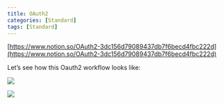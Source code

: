 ```yaml
---
title: OAuth2
categories: [Standard]
tags: [Standard]
---
```


[https://www.notion.so/OAuth2-3dc156d79089437db7f6becd4fbc222d](https://www.notion.so/OAuth2-3dc156d79089437db7f6becd4fbc222d)


Let’s see how this Oauth2 workflow looks like:


![](https://prod-files-secure.s3.us-west-2.amazonaws.com/9960fb2a-b75e-4bea-a8f9-b00925db1215/3bce41e0-99e8-4ebd-9701-e2bc9cbb79a2/Untitled.png?X-Amz-Algorithm=AWS4-HMAC-SHA256&X-Amz-Content-Sha256=UNSIGNED-PAYLOAD&X-Amz-Credential=ASIAZI2LB466X6KEG5FR%2F20250806%2Fus-west-2%2Fs3%2Faws4_request&X-Amz-Date=20250806T202816Z&X-Amz-Expires=3600&X-Amz-Security-Token=IQoJb3JpZ2luX2VjEEQaCXVzLXdlc3QtMiJGMEQCIC%2FDHup4ZOsdxhgzLvuWrr%2Bm%2FmEoFHfwnOydAXxz1TC5AiAk36WaFn0ZAnvoCaStXaaKnEWTq7K9URDud3I8nP6FTyr%2FAwh9EAAaDDYzNzQyMzE4MzgwNSIMUVUGafdXgQ2kKRcmKtwDtRccGC7p5NfOtbfTV2OVvTQWBo0XSp72sl%2FebkB8PqzI87EJFtuIYhCGEJo%2FFtZS9MkINsJVwPp4WEXrm7yfGeIScm4sH%2BXWJarg6doLd9KVqJPo3B4AQgNOJfqtbL75GqKUmt3FBtP5ycZ0CeksKSKQl%2BqwrWgQyebuG4%2Fxbbe7FStEZluDvbQfky%2BRZK3AaKeX4QZsFYHdtwQCkVVduT%2FgVIYSAlTcAUVClmO6iZqkQ8hyk0Q3FtPpGtSJKR7i9jdQloMiHKQaRSlg%2B2x%2FhtZlSFn0A0bmuNCt%2FgZzu0XiFXY0SqBjC2FRZ7%2FgLu5koCruW25YT6a6BxAqrakZCz1yI07iP0lGdi3LW6WrMNxtErmd7wif7gEFa0zAa901pFtKytSYjTdnb%2F8qk97KvvGW0i3mEDKdqg7pUVrOv%2B8ybkpH3pKov5leYexTO3fiYLeK3lvawxVLOYulijSWuWVri2B2lB7PeRgmgzD7ezvkdXnK4u8G9SGDAVQKitWvxt5kZKdDUQreVa8hf7Ei5eLF6z88Rbte8h5bCaPnvYkbz3djoWFOBGEumjP8Ac2Ep6CUxwNfeEiOfVmwB5sV6PlOYOF5suBO7FAwTQG3br%2Bk2bok4wYLAFrvhVMw1OrOxAY6pgGh7zwWEq3AVSCVLks1ipl5GTwagpSmAqU7dUB4dPASrzvElGiOTxx%2Bfz9dsdaAhnYX6klpIzEZ8sXbBeR4mKiFB9lNSbm3aGZ5q0P12aaTbXPxE215lt2wPTf7f%2B%2FoQ0lngUksxiQftKhnePT3ZCv360ZPzsY6wxZDAoJuYNvSr5oxMhKnX%2BXbf3tfUQjW%2Bo41beGZtsgzO64JiiuK%2BMKeIJjQAxX0&X-Amz-Signature=301c8812009b5e8251c421bd35f449109a3ae8b3b4f06db8c09044d2b3066734&X-Amz-SignedHeaders=host&x-amz-checksum-mode=ENABLED&x-id=GetObject)


![](https://prod-files-secure.s3.us-west-2.amazonaws.com/9960fb2a-b75e-4bea-a8f9-b00925db1215/27d32b66-de43-41de-80f7-7edb81d1190f/Untitled.png?X-Amz-Algorithm=AWS4-HMAC-SHA256&X-Amz-Content-Sha256=UNSIGNED-PAYLOAD&X-Amz-Credential=ASIAZI2LB466X6KEG5FR%2F20250806%2Fus-west-2%2Fs3%2Faws4_request&X-Amz-Date=20250806T202816Z&X-Amz-Expires=3600&X-Amz-Security-Token=IQoJb3JpZ2luX2VjEEQaCXVzLXdlc3QtMiJGMEQCIC%2FDHup4ZOsdxhgzLvuWrr%2Bm%2FmEoFHfwnOydAXxz1TC5AiAk36WaFn0ZAnvoCaStXaaKnEWTq7K9URDud3I8nP6FTyr%2FAwh9EAAaDDYzNzQyMzE4MzgwNSIMUVUGafdXgQ2kKRcmKtwDtRccGC7p5NfOtbfTV2OVvTQWBo0XSp72sl%2FebkB8PqzI87EJFtuIYhCGEJo%2FFtZS9MkINsJVwPp4WEXrm7yfGeIScm4sH%2BXWJarg6doLd9KVqJPo3B4AQgNOJfqtbL75GqKUmt3FBtP5ycZ0CeksKSKQl%2BqwrWgQyebuG4%2Fxbbe7FStEZluDvbQfky%2BRZK3AaKeX4QZsFYHdtwQCkVVduT%2FgVIYSAlTcAUVClmO6iZqkQ8hyk0Q3FtPpGtSJKR7i9jdQloMiHKQaRSlg%2B2x%2FhtZlSFn0A0bmuNCt%2FgZzu0XiFXY0SqBjC2FRZ7%2FgLu5koCruW25YT6a6BxAqrakZCz1yI07iP0lGdi3LW6WrMNxtErmd7wif7gEFa0zAa901pFtKytSYjTdnb%2F8qk97KvvGW0i3mEDKdqg7pUVrOv%2B8ybkpH3pKov5leYexTO3fiYLeK3lvawxVLOYulijSWuWVri2B2lB7PeRgmgzD7ezvkdXnK4u8G9SGDAVQKitWvxt5kZKdDUQreVa8hf7Ei5eLF6z88Rbte8h5bCaPnvYkbz3djoWFOBGEumjP8Ac2Ep6CUxwNfeEiOfVmwB5sV6PlOYOF5suBO7FAwTQG3br%2Bk2bok4wYLAFrvhVMw1OrOxAY6pgGh7zwWEq3AVSCVLks1ipl5GTwagpSmAqU7dUB4dPASrzvElGiOTxx%2Bfz9dsdaAhnYX6klpIzEZ8sXbBeR4mKiFB9lNSbm3aGZ5q0P12aaTbXPxE215lt2wPTf7f%2B%2FoQ0lngUksxiQftKhnePT3ZCv360ZPzsY6wxZDAoJuYNvSr5oxMhKnX%2BXbf3tfUQjW%2Bo41beGZtsgzO64JiiuK%2BMKeIJjQAxX0&X-Amz-Signature=b08c0834d40bd31fdd7ced3639170ffa5afbdfbfaa23c8eb7e8cbaa88e8cfe25&X-Amz-SignedHeaders=host&x-amz-checksum-mode=ENABLED&x-id=GetObject)


